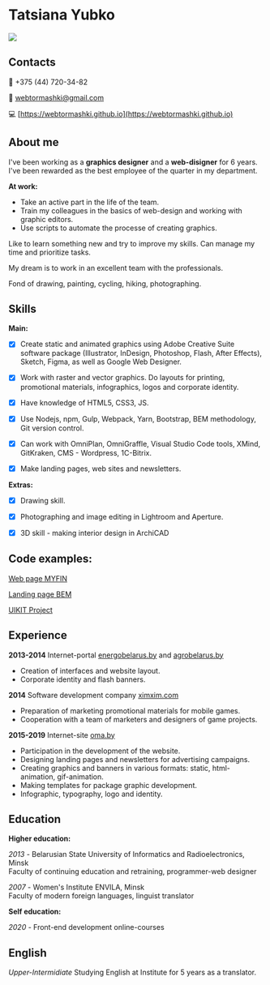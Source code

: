 # Tatsiana Yubko
![](https://webtormashki.github.io/images/photos/IMG.jpg)

## Contacts 

:iphone: +375 (44) 720-34-82

:email: webtormashki@gmail.com 

:computer: [https://webtormashki.github.io](https://webtormashki.github.io)

## About me

I've been working as a **graphics designer** and a **web-disigner** for 6 years. 
I've been rewarded as the best employee of the quarter in my department.

**At work:**

* Take an active part in the life of the team.
* Train my colleagues in the basics of web-design and working with graphic editors.
* Use scripts to automate the processe of creating graphics.

Like to learn something new and try to improve my skills. 
Сan manage my time and prioritize tasks.

My dream is to work in an excellent team with the professionals.

Fond of drawing, painting, cycling, hiking, photographing.


## Skills

**Main:**

- [x] Create static and animated graphics using Adobe Creative Suite software package (Illustrator, InDesign, Photoshop, Flash, After Effects), Sketch, Figma, as well as Google Web Designer.

- [x] Work with raster and vector graphics. Do layouts for printing, promotional materials, infographics, logos and corporate identity.

- [x] Have knowledge of HTML5, CSS3, JS. 

- [x] Use Nodejs, npm, Gulp, Webpack, Yarn, Bootstrap, BEM methodology, Git version control.

- [x] Can work with OmniPlan, OmniGraffle, Visual Studio Code tools, XMind, GitKraken, CMS - Wordpress, 1C-Bitrix.

- [x] Make landing pages, web sites and newsletters.


**Extras:**

- [x] Drawing skill. 

- [x] Photographing and image editing in Lightroom and Aperture.

- [x] 3D skill - making interior design in ArchiCAD


## Code examples:

[Web page MYFIN](https://github.com/webtormashki/work)

[Landing page BEM](https://github.com/webtormashki/bem)

[UIKIT Project](https://github.com/webtormashki/uikit)


## Experience 


**2013-2014** Internet-portal [energobelarus.by](https://energobelarus.by/) and [agrobelarus.by](https://agrobelarus.by/)

* Creation of interfaces and website layout.
* Corporate identity and flash banners.

**2014** Software development company [ximxim.com ](https://www.ximxim.com/)  

* Preparation of marketing promotional materials for mobile games.  
* Cooperation with a team of marketers and designers of game projects. 

**2015-2019** Internet-site [oma.by](https://www.oma.by/)

* Participation in the development of the website.
* Designing landing pages and newsletters for advertising campaigns.
* Creating graphics and banners in various formats: static, html-animation, gif-animation.
* Making templates for package graphic development.
* Infographic, typography, logo and identity.


## Education

**Higher education:**

*2013* - Belarusian State University of Informatics and Radioelectronics, Minsk  
Faculty of continuing education and retraining, programmer-web designer

*2007* - Women's Institute ENVILA, Minsk  
Faculty of modern foreign languages, linguist translator

**Self education:**

*2020* - Front-end development online-courses

## English 

*Upper-Intermidiate* Studying English at Institute for 5 years as a translator.